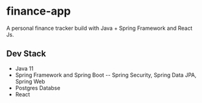 # finance-app
A personal finance tracker build with Java + Spring Framework and React Js.

## Dev Stack
- Java 11
- Spring Framework and Spring Boot
-- Spring Security, Spring Data JPA, Spring Web
- Postgres Databse
- React 
